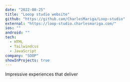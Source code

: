 ```yaml
---
date: "2022-08-25"
title: "Looop studio website"
github: "https://github.com/CharlesMariga/Loop-studio"
external: "https://loop-studio.charlesmariga.com/"
ios: ""
android: ""
tech:
  - HTML
  - Tailwindcss
  - JavaScript
company: "SOOP"
showInProjects: true
---
```


Impressive experiences that deliver
